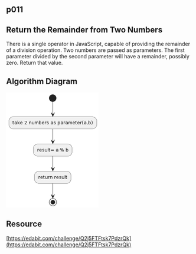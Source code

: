 ## p011

## Return the Remainder from Two Numbers
There is a single operator in JavaScript, capable of providing the remainder of a division operation. Two numbers are passed as parameters. The first parameter divided by the second parameter will have a remainder, possibly zero. Return that value.

## Algorithm Diagram
![](algorithm.png)

## Resource
[https://edabit.com/challenge/Q2j5FTFtsk7PdzrQk](https://edabit.com/challenge/Q2j5FTFtsk7PdzrQk)